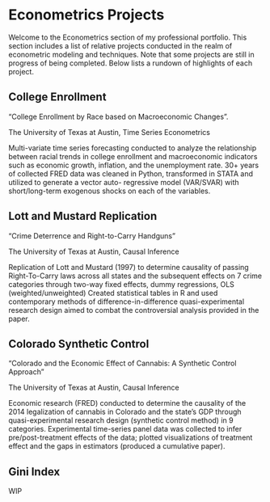 # Econometrics Projects

Welcome to the Econometrics section of my professional portfolio. This section includes a list of relative projects conducted in the realm of econometric modeling
and techniques. Note that some projects are still in progress of being completed. Below lists a rundown of highlights of each project.

## College Enrollment

“College Enrollment by Race based on Macroeconomic Changes”.

The University of Texas at Austin, Time Series Econometrics

Multi-variate time series forecasting conducted to analyze the relationship between racial trends in college enrollment and macroeconomic indicators such as economic growth, inflation, and the unemployment rate. 30+ years of collected FRED data was cleaned in Python, transformed in STATA and utilized to generate a vector auto- regressive model (VAR/SVAR) with short/long-term exogenous shocks on each of the variables. 

## Lott and Mustard Replication

“Crime Deterrence and Right-to-Carry Handguns”

The University of Texas at Austin, Causal Inference

Replication of Lott and Mustard (1997) to determine causality of passing Right-To-Carry laws across all states and the subsequent effects on 7 crime categories through two-way fixed effects, dummy regressions, OLS (weighted/unweighted) Created statistical tables in R and used contemporary methods of difference-in-difference quasi-experimental research design aimed to combat the controversial analysis provided in the paper.

## Colorado Synthetic Control
“Colorado and the Economic Effect of Cannabis: A Synthetic Control Approach”

The University of Texas at Austin, Causal Inference

Economic research (FRED) conducted to determine the causality of the 2014 legalization of cannabis in Colorado and the state’s GDP through quasi-experimental research design (synthetic control method) in 9 categories. Experimental time-series panel data was collected to infer pre/post-treatment effects of the data; plotted visualizations of treatment effect and the gaps in estimators (produced a cumulative paper).

## Gini Index

WIP
